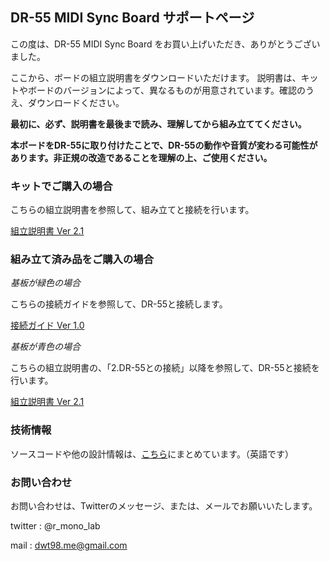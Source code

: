 ## DR-55 MIDI Sync Board サポートページ

この度は、DR-55 MIDI Sync Board をお買い上げいただき、ありがとうございました。

ここから、ボードの組立説明書をダウンロードいただけます。
説明書は、キットやボードのバージョンによって、異なるものが用意されています。確認のうえ、ダウンロードください。

**最初に、必ず、説明書を最後まで読み、理解してから組み立ててください。**

**本ボードをDR-55に取り付けたことで、DR-55の動作や音質が変わる可能性があります。非正規の改造であることを理解の上、ご使用ください。**

### キットでご購入の場合

こちらの組立説明書を参照して、組み立てと接続を行います。

[組立説明書 Ver 2.1](https://github.com/dwt98/DRS/raw/master/DR55_MIDI_Sync_Build_Guide_Ver2.1.pdf)

### 組み立て済み品をご購入の場合

*基板が緑色の場合*

こちらの接続ガイドを参照して、DR-55と接続します。

[接続ガイド Ver 1.0](https://github.com/dwt98/DRS/raw/master/DR55_Connection_Guide_Ver1.0.pdf)

*基板が青色の場合*

こちらの組立説明書の、「2.DR-55との接続」以降を参照して、DR-55と接続を行います。

[組立説明書 Ver 2.1](https://github.com/dwt98/DRS/raw/master/DR55_MIDI_Sync_Build_Guide_Ver2.1.pdf)

### 技術情報

ソースコードや他の設計情報は、[こちら](https://github.com/dwt98/dr55sync/)にまとめています。（英語です）

### お問い合わせ

お問い合わせは、Twitterのメッセージ、または、メールでお願いいたします。

twitter : @r_mono_lab

mail : dwt98.me@gmail.com

